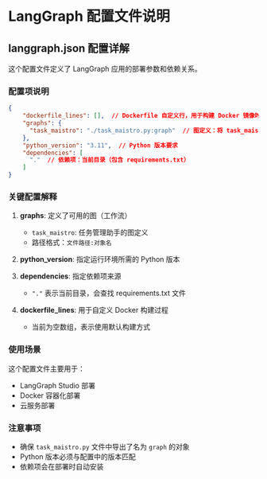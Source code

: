 # LangGraph 配置文件说明

## langgraph.json 配置详解

这个配置文件定义了 LangGraph 应用的部署参数和依赖关系。

### 配置项说明

```json
{
    "dockerfile_lines": [],  // Dockerfile 自定义行，用于构建 Docker 镜像时的额外配置
    "graphs": {
      "task_maistro": "./task_maistro.py:graph"  // 图定义：将 task_maistro.py 文件中的 graph 对象注册为 "task_maistro" 图
    },
    "python_version": "3.11",  // Python 版本要求
    "dependencies": [
      "."  // 依赖项：当前目录（包含 requirements.txt）
    ]
}
```

### 关键配置解释

1. **graphs**: 定义了可用的图（工作流）
   - `task_maistro`: 任务管理助手的图定义
   - 路径格式：`文件路径:对象名`

2. **python_version**: 指定运行环境所需的 Python 版本

3. **dependencies**: 指定依赖项来源
   - `"."` 表示当前目录，会查找 requirements.txt 文件

4. **dockerfile_lines**: 用于自定义 Docker 构建过程
   - 当前为空数组，表示使用默认构建方式

### 使用场景

这个配置文件主要用于：
- LangGraph Studio 部署
- Docker 容器化部署
- 云服务部署

### 注意事项

- 确保 `task_maistro.py` 文件中导出了名为 `graph` 的对象
- Python 版本必须与配置中的版本匹配
- 依赖项会在部署时自动安装
